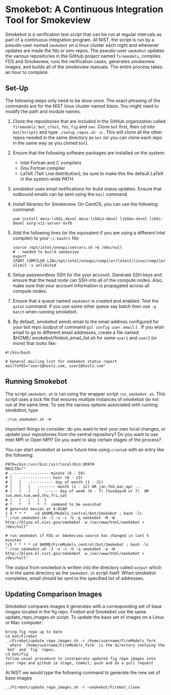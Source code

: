 # Smokebot: A Continuous Integration Tool for Smokeview

Smokebot is a verification test script that can be run at regular intervals as part of a continuous integration program. At NIST, the script is run by a pseudo-user named `smokebot` on a linux cluster each night and whenever updates are made the fds or smv repos. The pseudo-user `smokebot` updates the various repositories in the GitHub project named `firemodels`, compiles FDS and Smokeview, runs the verification cases, generates smokeview images, and builds all of the smokeview manuals. The entire process takes an hour to complete.

## Set-Up

The following steps only need to be done once. The exact phrasing of the commands are for the NIST linux cluster named blaze. You might need to modify the path and module names.

1. Clone the repositories that are included in the GitHub organization called `firemodels`: `bot`, `cfast`, `fds`, `fig` and `smv`. Clone `bot` first, then cd into `bot/Scripts` and type `./setup_repos.sh -a` . This will clone all the other repos needed in the same directory as `bot` (or you can clone each repo in the same way as you cloned `bot`).

2. Ensure that the following software packages are installed on the system:

    * Intel Fortran and C compilers
    * Gnu Fortran compiler
    * LaTeX (TeX Live distribution), be sure to make this the default LaTeX in the system-wide PATH

3. smokebot uses email notifications for build status updates. Ensure that outbound emails can be sent using the `mail` command.

4. Install libraries for Smokeview. On CentOS, you can use the following command:
   ```
   yum install mesa-libGL-devel mesa-libGLU-devel libXmu-devel libXi-devel xorg-x11-server-Xvfb
   ```

5. Add the following lines (or the equivalent if you are using a different Intel compiler) to your `~/.bashrc` file:
    ```
    source /opt/intel/oneapi/setvars.sh >& /dev/null
    # - needed to build smokeview
    export IFORT_COMPILER_LIB=/opt/intel/oneapi/compiler/latest/linux/compiler/lib/intel64_lin
    ulimit -s unlimited
    ```
6. Setup passwordless SSH for the your account. Generate SSH keys and ensure that the head node can SSH into all of the compute nodes. Also, make sure that your account information is propagated across all compute nodes.

7. Ensure that a queue named `smokebot` is created and enabled. Test the `qstat` command.  If you use some other queue say batch then use `-q batch` when running smokebot.

8. By default, smokebot sends email to the email address configured for your bot repo (output of command `git config user.email` ) .  If you wish email to go to different email addresses, create a file named $HOME/.smokebot/firebot_email_list.sh for some `user1` and `user2` (or more) that looks like:

```
#!/bin/bash

# General mailing list for smokebot status report
mailToFDS="user1@host1.com, user2@host2.com"
```

## Running Smokebot

The script `smokebot.sh` is run using the wrapper script `run_smokebot.sh`. This script uses a lock file that ensures multiple instances of smokebot do not run at the same time. To see the various options associated with running smokebot, type
```
./run_smokebot.sh -H
```
Important things to consider: do you want to test your own local changes, or update your repositories from the central repository? Do you want to use Intel MPI or Open MPI? Do you want to skip certain stages of the process?

You can start smokebot at some future time using `crontab` with an entry like the following:
```
PATH=/bin:/usr/bin:/usr/local/bin:$PATH
MAILTO=""
# .---------------- minute (0 - 59)
# |   .------------- hour (0 - 23)
# |   |   .---------- day of month (1 - 31)
# |   |   |   .------- month (1 - 12) OR jan,feb,mar,apr ...
# |   |   |   |  .----- day of week (0 - 7) (Sunday=0 or 7)  OR sun,mon,tue,wed,thu,fri,sat
# |   |   |   |  |
# *   *   *   *  *  command to be executed
# generate movies at 4:01AM
1 4 * * *    cd $HOME/Models_central/bot/Smokebot ; bash -lc  "./run_smokebot.sh -J -u -c -U -q smokebot -M -W http://blaze.el.nist.gov/smokebot -w /var/www/html/smokebot > /dev/null"

# run smokebot if FDS or Smokeview source has changed in last 5 minutes
*/5 * * * * cd $HOME/FireModels_central/bot/Smokebot ; bash -lc "./run_smokebot.sh -J -u -c -U -q smokebot -a -W http://blaze.el.nist.gov/smokebot -w /var/www/html/smokebot > /dev/null"
```

The output from smokebot is written into the directory called `output` which is in the same directory as the `smokebot.sh` script itself. When smokebot completes, email should be sent to the specified list of addresses.

## Updating Comparison Images

Smokebot compares images it generates with a corresponding set of base images located in the fig repo.
Firebot and Smokebot use the same update_repo_images.sh script.
To update the base set of images on a Linux or Mac computer:

```
bring fig repo up to date
cd bot/Firebot
../Firebot/update_repo_images.sh -r /home/username/FireModels_fork
  where `/home/username/FireModels_fork` is the directory containg the `bot` and `fig` repos.
cd bot/fig
follow usual procedure to incorporate updated fig repo images into your repo and github ie stage, commit, push and do a pull request

```

At NIST we would type the following command to generate the new set of base images

```
../Firebot/update_repo_images.sh -r ~smokebot/Firebot_clone
```
